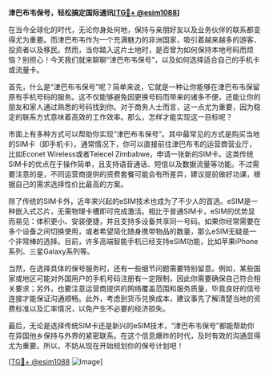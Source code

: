 **津巴布韦保号，轻松搞定国际通讯[[TG💪+ @esim1088](https://t.me/s/esim1088)]**

在当今全球化的时代，无论你身处何地，保持与亲朋好友以及业务伙伴的联系都变得尤为重要。而津巴布韦作为一个充满魅力的非洲国家，吸引着越来越多的游客、投资者以及移民。然而，当你踏入这片土地时，是否曾为如何保持本地号码而烦恼？别担心！今天我们就来聊聊“津巴布韦保号”，以及如何选择适合自己的手机卡或流量卡。

首先，什么是“津巴布韦保号”呢？简单来说，它就是一种让你能够在津巴布韦保留原有手机号码的服务。这不仅能够避免因更换号码而带来的诸多不便，还能让你的朋友和家人通过熟悉的号码找到你。对于商务人士而言，这一点尤为重要，因为稳定的联系方式意味着高效的工作效率。那么，怎样才能实现这一目标呢？

市面上有多种方式可以帮助你实现“津巴布韦保号”。其中最常见的方式是购买当地的SIM卡（即手机卡）。通常情况下，你可以直接前往津巴布韦的运营商营业厅，比如Econet Wireless或者Telecel Zimbabwe，申请一张新的SIM卡。这类传统SIM卡的优点在于操作简单，且支持语音通话、短信以及数据流量等功能。不过需要注意的是，不同运营商提供的资费套餐可能会有所差异，建议提前做好功课，根据自己的需求选择性价比最高的方案。

除了传统的SIM卡外，近年来兴起的eSIM技术也成为了不少人的首选。eSIM是一种嵌入式芯片，无需物理卡槽即可完成激活。相比于普通SIM卡，eSIM的优势显而易见：体积更小、安装便捷，并且支持多设备共享同一号码。如果你经常需要在多个设备之间切换使用，或者希望简化随身携带物品的数量，那么eSIM无疑是一个非常棒的选择。目前，许多高端智能手机已经支持eSIM功能，比如苹果iPhone系列、三星Galaxy系列等。

当然，在选择具体的保号服务时，还有一些细节问题需要特别留意。例如，某些国家或地区可能对外国用户的手机号码注册有一定限制，因此你需要确保自己符合相关要求；另外，也要注意运营商提供的网络覆盖范围和服务质量，毕竟良好的信号连接才能保证沟通顺畅。此外，考虑到货币兑换成本，建议事先了解清楚当地的资费标准以及汇率情况，以免产生不必要的经济损失。

最后，无论是选择传统SIM卡还是新兴的eSIM技术，“津巴布韦保号”都能帮助你在异国他乡保持与外界的紧密联系。在这个信息爆炸的时代，及时有效的沟通显得尤为重要。所以，不妨从现在开始规划你的保号计划吧！

[[TG💪+ @esim1088](https://t.me/s/esim1088) ![Image](https://i.postimg.cc/4NQfJmqS/Snipaste-2025-05-13-00-14-12.png)]